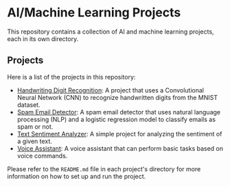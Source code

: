 # AI/Machine Learning Projects

This repository contains a collection of AI and machine learning projects, each in its own directory.

## Projects

Here is a list of the projects in this repository:

-   [Handwriting Digit Recognition](./handwriting_digit_recognition/): A project that uses a Convolutional Neural Network (CNN) to recognize handwritten digits from the MNIST dataset.
-   [Spam Email Detector](./spam_email_detector/): A spam email detector that uses natural language processing (NLP) and a logistic regression model to classify emails as spam or not.
-   [Text Sentiment Analyzer](./text_sentiment_analyzer/): A simple project for analyzing the sentiment of a given text.
-   [Voice Assistant](./voice_assistant/): A voice assistant that can perform basic tasks based on voice commands.

Please refer to the `README.md` file in each project's directory for more information on how to set up and run the project.
